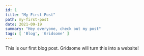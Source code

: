 ```yaml
---
id: 1
title: "My First Post"
path: my-first-post
date: 2021-09-19
summary: "Hey everyone, check out my post"
tags: [ 'Blog', 'Gridsome' ]
---
```


This is our first blog post. Gridsome will turn this into a website!


